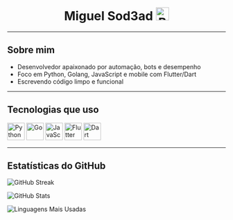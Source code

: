 <h1 align="center">
  Miguel Sod3ad
  <img src="https://em-content.zobj.net/thumbs/120/apple/354/flag-brazil_1f1e7-1f1f7.png" width="30" alt="Bandeira do Brasil"/>
</h1>

---

## Sobre mim

- Desenvolvedor apaixonado por automação, bots e desempenho
- Foco em Python, Golang, JavaScript e mobile com Flutter/Dart
- Escrevendo código limpo e funcional

---

## Tecnologias que uso

<p align="left">
  <img src="https://cdn.jsdelivr.net/gh/devicons/devicon/icons/python/python-original.svg" width="40" alt="Python"/>
  <img src="https://cdn.jsdelivr.net/gh/devicons/devicon/icons/go/go-original.svg" width="40" alt="Go"/>
  <img src="https://cdn.jsdelivr.net/gh/devicons/devicon/icons/javascript/javascript-original.svg" width="40" alt="JavaScript"/>
  <img src="https://cdn.jsdelivr.net/gh/devicons/devicon/icons/flutter/flutter-original.svg" width="40" alt="Flutter"/>
  <img src="https://cdn.jsdelivr.net/gh/devicons/devicon/icons/dart/dart-original.svg" width="40" alt="Dart"/>
</p>

---

## Estatísticas do GitHub

<p align="left">
  <img src="https://github-readme-streak-stats.herokuapp.com/?user=SEU_USUARIO&theme=default" alt="GitHub Streak"/>
</p>

<p align="left">
  <img src="https://github-readme-stats.vercel.app/api?username=SEU_USUARIO&show_icons=true&hide_title=true&hide_rank=false&theme=default" alt="GitHub Stats"/>
</p>

<p align="left">
  <img src="https://github-readme-stats.vercel.app/api/top-langs/?username=SEU_USUARIO&layout=compact&theme=default" alt="Linguagens Mais Usadas"/>
</p>

